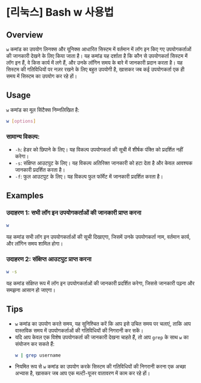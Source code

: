 # [리눅스] Bash w 사용법

## Overview
`w` कमांड का उपयोग लिनक्स और यूनिक्स आधारित सिस्टम में वर्तमान में लॉग इन किए गए उपयोगकर्ताओं की जानकारी देखने के लिए किया जाता है। यह कमांड यह दर्शाता है कि कौन से उपयोगकर्ता सिस्टम में लॉग इन हैं, वे किस कार्य में लगे हैं, और उनके लॉगिन समय के बारे में जानकारी प्रदान करता है। यह सिस्टम की गतिविधियों पर नज़र रखने के लिए बहुत उपयोगी है, खासकर जब कई उपयोगकर्ता एक ही समय में सिस्टम का उपयोग कर रहे हों।

## Usage
`w` कमांड का मूल सिंटैक्स निम्नलिखित है:

```bash
w [options]
```

### सामान्य विकल्प:
- `-h`: हेडर को छिपाने के लिए। यह विकल्प उपयोगकर्ता की सूची में शीर्षक पंक्ति को प्रदर्शित नहीं करेगा।
- `-s`: संक्षिप्त आउटपुट के लिए। यह विकल्प अतिरिक्त जानकारी को हटा देता है और केवल आवश्यक जानकारी प्रदर्शित करता है।
- `-f`: फुल आउटपुट के लिए। यह विकल्प फुल फॉर्मेट में जानकारी प्रदर्शित करता है।

## Examples
### उदाहरण 1: सभी लॉग इन उपयोगकर्ताओं की जानकारी प्राप्त करना
```bash
w
```
यह कमांड सभी लॉग इन उपयोगकर्ताओं की सूची दिखाएगा, जिसमें उनके उपयोगकर्ता नाम, वर्तमान कार्य, और लॉगिन समय शामिल होगा।

### उदाहरण 2: संक्षिप्त आउटपुट प्राप्त करना
```bash
w -s
```
यह कमांड संक्षिप्त रूप में लॉग इन उपयोगकर्ताओं की जानकारी प्रदर्शित करेगा, जिससे जानकारी पढ़ना और समझना आसान हो जाएगा।

## Tips
- `w` कमांड का उपयोग करते समय, यह सुनिश्चित करें कि आप इसे उचित समय पर चलाएं, ताकि आप वास्तविक समय में उपयोगकर्ताओं की गतिविधियों की निगरानी कर सकें।
- यदि आप केवल एक विशेष उपयोगकर्ता की जानकारी देखना चाहते हैं, तो आप `grep` के साथ `w` का संयोजन कर सकते हैं:
  ```bash
  w | grep username
  ```
- नियमित रूप से `w` कमांड का उपयोग करके सिस्टम की गतिविधियों की निगरानी करना एक अच्छा अभ्यास है, खासकर जब आप एक मल्टी-यूजर वातावरण में काम कर रहे हों।